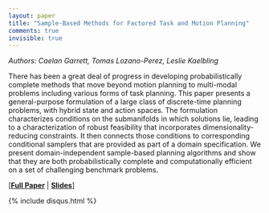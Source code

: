```yaml
---
layout: paper
title: "Sample-Based Methods for Factored Task and Motion Planning"
comments: true
invisible: true
---
```


<p class="text-left"><i>Authors: Caelan Garrett, Tomas Lozano-Perez, Leslie Kaelbling</i></p>

There has been a great deal of progress in developing probabilistically complete methods that move beyond motion planning to multi-modal problems including various forms of task planning. This paper presents a general-purpose formulation of a large class of discrete-time planning problems, with hybrid state and action spaces. The formulation characterizes conditions on the submanifolds in which solutions lie, leading to a characterization of robust feasibility that incorporates dimensionality-reducing constraints. It then connects those conditions to corresponding conditional samplers that are provided as part of a domain specification. We present domain-independent sample-based planning algorithms and show that they are both probabilistically complete and computationally efficient on a set of challenging benchmark problems.

[<b><a href="/static/papers/64.pdf">Full Paper</a></b> | <b><a href="/static/slides/64.mp4">Slides</a></b>]

{% include disqus.html %}